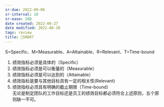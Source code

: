 ```yaml
---
sr-due: 2022-09-06
sr-interval: 18
sr-ease: 288
date created: 2022-06-27
date modified: 2022-08-20
tags: review
title: 🔡SMART
---
```


S=Specific、M=Measurable、A=Attainable、R=Relevant、T=Time-bound

1. 绩效指标必须是具体的（Specific）
2. 绩效指标必须是可以衡量的（Measurable）
3. 绩效指标必须是可以达到的（Attainable）
4. 绩效指标是要与其他目标具有一定的相关性(Relevant)
5. 绩效指标必须具有明确的截止期限（Time-bound）  
无论是制定团队的工作目标还是员工的绩效目标都必须符合上述原则，五个原则缺一不可。
